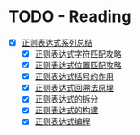 # TODO - Reading 

- [X] [正则表达式系列总结](https://zhuanlan.zhihu.com/p/27653434)
    - [X] [正则表达式字符匹配攻略](https://zhuanlan.zhihu.com/p/27338649)
    - [X] [正则表达式位置匹配攻略](https://zhuanlan.zhihu.com/p/27309508)
    - [X] [正则表达式括号的作用](https://zhuanlan.zhihu.com/p/27355118)
    - [X] [正则表达式回溯法原理](https://zhuanlan.zhihu.com/p/27417442)
    - [X] [正则表达式的拆分](https://zhuanlan.zhihu.com/p/27526085)
    - [X] [正则表达式的构建](https://zhuanlan.zhihu.com/p/27552390)
    - [X] [正则表达式编程](https://zhuanlan.zhihu.com/p/27571489)
